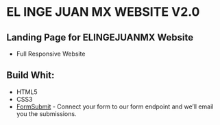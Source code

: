 # EL INGE JUAN MX WEBSITE V2.0

## Landing Page for ELINGEJUANMX Website

- Full Responsive Website 

## Build Whit:
  - HTML5
  - CSS3
  - [FormSubmit](https://formsubmit.co/) - Connect your form to our form endpoint and we’ll email you the submissions.
  
  
